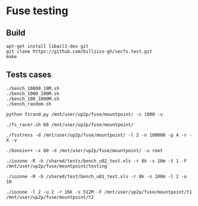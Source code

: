 Fuse testing
========

Build
-----
	apt-get install libacl1-dev git
	git clone https://github.com/billziss-gh/secfs.test.git
	make

Tests cases
-----
	./bench_10000_10M.sh
	./bench_1000_100M.sh
	./bench_100_1000M.sh
	./bench_random.sh

	python fsrand.py /mnt/user/up2p/fuse/mountpoint/ -c 1000 -v

	./fs_racer.sh 60 /mnt/user/up2p/fuse/mountpoint/

	./fsstress -d /mnt/user/up2p/fuse/mountpoint/ -l 2 -n 100000 -p 4 -r -X -v

	./bonnie++ -x 60 -d /mnt/user/up2p/fuse/mountpoint/ -u root

	./iozone -R -b /shared/tests/bench_u02_test.xls -r 8k -s 10m -t 1 -F /mnt/user/up2p/fuse/mountpoint/testing

	./iozone -R -b /shared/test/bench_u01_test.xls -r 8k -s 100m -l 2 -u 10

	./iozone -l 2 -u 2 -r 16k -s 512M -F /mnt/user/up2p/fuse/mountpoint/t1 /mnt/user/up2p/fuse/mountpoint/t2

